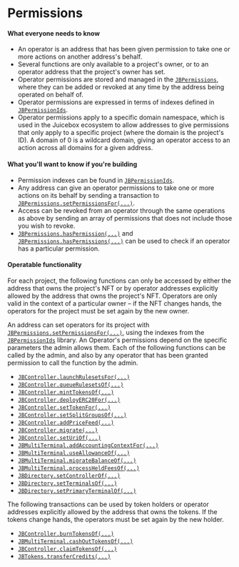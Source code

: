 # Permissions

#### What everyone needs to know

* An operator is an address that has been given permission to take one or more actions on another address's behalf.
* Several functions are only available to a project's owner, or to an operator address that the project's owner has set.
* Operator permissions are stored and managed in the [`JBPermissions`](/docs/v4/api/core/JBPermissions.md), where they can be added or revoked at any time by the address being operated on behalf of.
* Operator permissions are expressed in terms of indexes defined in [`JBPermissionIds`](.).
* Operator permissions apply to a specific domain namespace, which is used in the Juicebox ecosystem to allow addresses to give permissions that only apply to a specific project (where the domain is the project's ID). A domain of 0 is a wildcard domain, giving an operator access to an action across all domains for a given address.

#### What you'll want to know if you're building

* Permission indexes can be found in [`JBPermissionIds`](/docs/v4/api/permission-ids/JBPermissionIds.md).
* Any address can give an operator permissions to take one or more actions on its behalf by sending a transaction to [`JBPermissions.setPermissionsFor(...)`](/docs/v4/api/core/JBPermissions.md#setpermissionsfor). 
* Access can be revoked from an operator through the same operations as above by sending an array of permissions that does not include those you wish to revoke.
* [`JBPermissions.hasPermission(...)`](/docs/v4/api/core/JBPermissions.md#haspermission) and [`JBPermissions.hasPermissions(...)`](/docs/v4/api/core/JBPermissions.md#haspermissions) can be used to check if an operator has a particular permission.

#### Operatable functionality

For each project, the following functions can only be accessed by either the address that owns the project's NFT or by operator addresses explicitly allowed by the address that owns the project's NFT. Operators are only valid in the context of a particular owner – if the NFT changes hands, the operators for the project must be set again by the new owner.

An address can set operators for its project with [`JBPermissions.setPermissionsFor(...)`](/docs/v4/api/core/JBPermissions.md#setpermissionsfor), using the indexes from the [`JBPermissionIds`](.) library. An Operator's permissions depend on the specific parameters the admin allows them. Each of the following functions can be called by the admin, and also by any operator that has been granted permission to call the function by the admin.

* [`JBController.launchRulesetsFor(...)`](/docs/v4/api/core/JBController.md#launchrulesetsfor)
* [`JBController.queueRulesetsOf(...)`](/docs/v4/api/core/JBController.md#queuerulesetsof)
* [`JBController.mintTokensOf(...)`](/docs/v4/api/core/JBController.md#minttokensof)
* [`JBController.deployERC20For(...)`](/docs/v4/api/core/JBController.md#deployerc20for)
* [`JBController.setTokenFor(...)`](/docs/v4/api/core/JBController.md#settokenfor)
* [`JBController.setSplitGroupsOf(...)`](/docs/v4/api/core/JBController.md#setsplitgroupsof)
* [`JBController.addPriceFeed(...)`](/docs/v4/api/core/JBController.md#addpricefeed)
* [`JBController.migrate(...)`](/docs/v4/api/core/JBController.md#migrate)
* [`JBController.setUriOf(...)`](/docs/v4/api/core/JBController.md#seturiof)
* [`JBMultiTerminal.addAccountingContextFor(...)`](/docs/v4/api/core/JBMultiTerminal.md#addaccountingcontextsfor)
* [`JBMultiTerminal.useAllowanceOf(...)`](/docs/v4/api/core/JBMultiTerminal.md#useallowanceof)
* [`JBMultiTerminal.migrateBalanceOf(...)`](/docs/v4/api/core/JBMultiTerminal.md#migratebalanceof)
* [`JBMultiTerminal.processHeldFeesOf(...)`](/docs/v4/api/core/JBMultiTerminal.md#processheldfeesof)
* [`JBDirectory.setControllerOf(...)`](/docs/v4/api/core/JBDirectory.md#setcontrollerof)
* [`JBDirectory.setTerminalsOf(...)`](/docs/v4/api/core/JBDirectory.md#setterminalsof.md)
* [`JBDirectory.setPrimaryTerminalOf(...)`](/docs/v4/api/core/JBDirectory.md#setprimaryterminalof.md)

The following transactions can be used by token holders or operator addresses explicitly allowed by the address that owns the tokens. If the tokens change hands, the operators must be set again by the new holder.

* [`JBController.burnTokensOf(...)`](/docs/v4/api/core/JBController.md#burntokensof)
* [`JBMultiTerminal.cashOutTokensOf(...)`](/docs/v4/api/core/JBMultiTerminal.md#cashouttokensof)
* [`JBController.claimTokensOf(...)`](/docs/v4/api/core/JBController.md#claimtokensof)
* [`JBTokens.transferCredits(...)`](/docs/v4/api/core/JBTokens.md#transfercreditsfrom)

